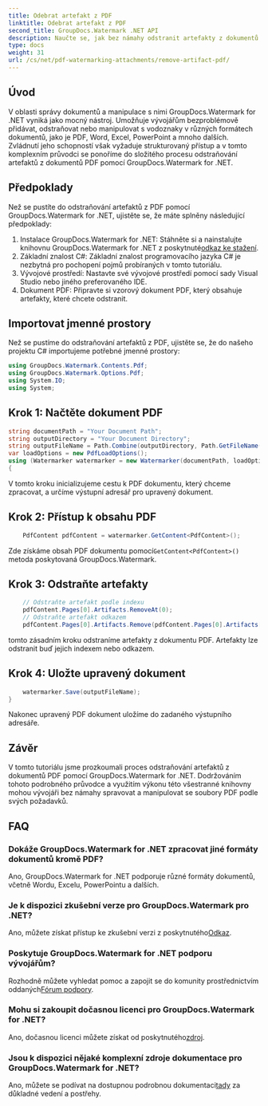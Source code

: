 ```yaml
---
title: Odebrat artefakt z PDF
linktitle: Odebrat artefakt z PDF
second_title: GroupDocs.Watermark .NET API
description: Naučte se, jak bez námahy odstranit artefakty z dokumentů PDF pomocí GroupDocs.Watermark for .NET. Zvládněte tento proces krok za krokem pomocí našeho komplexního tutoriálu.
type: docs
weight: 31
url: /cs/net/pdf-watermarking-attachments/remove-artifact-pdf/
---
```

## Úvod
V oblasti správy dokumentů a manipulace s nimi GroupDocs.Watermark for .NET vyniká jako mocný nástroj. Umožňuje vývojářům bezproblémově přidávat, odstraňovat nebo manipulovat s vodoznaky v různých formátech dokumentů, jako je PDF, Word, Excel, PowerPoint a mnoho dalších. Zvládnutí jeho schopností však vyžaduje strukturovaný přístup a v tomto komplexním průvodci se ponoříme do složitého procesu odstraňování artefaktů z dokumentů PDF pomocí GroupDocs.Watermark for .NET.
## Předpoklady
Než se pustíte do odstraňování artefaktů z PDF pomocí GroupDocs.Watermark for .NET, ujistěte se, že máte splněny následující předpoklady:
1. Instalace GroupDocs.Watermark for .NET: Stáhněte si a nainstalujte knihovnu GroupDocs.Watermark for .NET z poskytnuté[odkaz ke stažení](https://releases.groupdocs.com/Watermark/net/).
2. Základní znalost C#: Základní znalost programovacího jazyka C# je nezbytná pro pochopení pojmů probíraných v tomto tutoriálu.
3. Vývojové prostředí: Nastavte své vývojové prostředí pomocí sady Visual Studio nebo jiného preferovaného IDE.
4. Dokument PDF: Připravte si vzorový dokument PDF, který obsahuje artefakty, které chcete odstranit.

## Importovat jmenné prostory
Než se pustíme do odstraňování artefaktů z PDF, ujistěte se, že do našeho projektu C# importujeme potřebné jmenné prostory:
```csharp
using GroupDocs.Watermark.Contents.Pdf;
using GroupDocs.Watermark.Options.Pdf;
using System.IO;
using System;
```
## Krok 1: Načtěte dokument PDF
```csharp
string documentPath = "Your Document Path";
string outputDirectory = "Your Document Directory";
string outputFileName = Path.Combine(outputDirectory, Path.GetFileName(documentPath));
var loadOptions = new PdfLoadOptions();
using (Watermarker watermarker = new Watermarker(documentPath, loadOptions))
{
```
V tomto kroku inicializujeme cestu k PDF dokumentu, který chceme zpracovat, a určíme výstupní adresář pro upravený dokument.
## Krok 2: Přístup k obsahu PDF
```csharp
    PdfContent pdfContent = watermarker.GetContent<PdfContent>();
```
 Zde získáme obsah PDF dokumentu pomocí`GetContent<PdfContent>()` metoda poskytovaná GroupDocs.Watermark.
## Krok 3: Odstraňte artefakty
```csharp
    // Odstraňte artefakt podle indexu
    pdfContent.Pages[0].Artifacts.RemoveAt(0);
    // Odstraňte artefakt odkazem
    pdfContent.Pages[0].Artifacts.Remove(pdfContent.Pages[0].Artifacts[0]);
```
tomto zásadním kroku odstraníme artefakty z dokumentu PDF. Artefakty lze odstranit buď jejich indexem nebo odkazem.
## Krok 4: Uložte upravený dokument
```csharp
    watermarker.Save(outputFileName);
}
```
Nakonec upravený PDF dokument uložíme do zadaného výstupního adresáře.

## Závěr
V tomto tutoriálu jsme prozkoumali proces odstraňování artefaktů z dokumentů PDF pomocí GroupDocs.Watermark for .NET. Dodržováním tohoto podrobného průvodce a využitím výkonu této všestranné knihovny mohou vývojáři bez námahy spravovat a manipulovat se soubory PDF podle svých požadavků.
## FAQ
### Dokáže GroupDocs.Watermark for .NET zpracovat jiné formáty dokumentů kromě PDF?
Ano, GroupDocs.Watermark for .NET podporuje různé formáty dokumentů, včetně Wordu, Excelu, PowerPointu a dalších.
### Je k dispozici zkušební verze pro GroupDocs.Watermark pro .NET?
 Ano, můžete získat přístup ke zkušební verzi z poskytnutého[Odkaz](https://releases.groupdocs.com/).
### Poskytuje GroupDocs.Watermark for .NET podporu vývojářům?
 Rozhodně můžete vyhledat pomoc a zapojit se do komunity prostřednictvím oddaných[Fórum podpory](https://forum.groupdocs.com/c/watermark/19).
### Mohu si zakoupit dočasnou licenci pro GroupDocs.Watermark for .NET?
 Ano, dočasnou licenci můžete získat od poskytnutého[zdroj](https://purchase.groupdocs.com/temporary-license/).
### Jsou k dispozici nějaké komplexní zdroje dokumentace pro GroupDocs.Watermark for .NET?
 Ano, můžete se podívat na dostupnou podrobnou dokumentaci[tady](https://reference.groupdocs.com/Watermark/net/) za důkladné vedení a postřehy.
